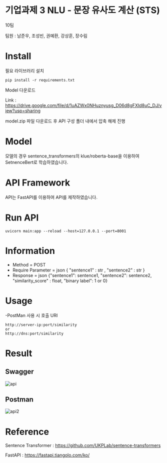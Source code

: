 # 기업과제 3 NLU - 문장 유사도 계산 (STS)
10팀

팀원 : 남준우, 조성빈, 권예환, 강상훈, 장수림

# Install

필요 라이브러리 설치

    pip install -r requirements.txt
    
Model 다운로드

Link : https://drive.google.com/file/d/1uAZWx0NHuznyusg_D06d8gFXId8uC_DJ/view?usp=sharing

model.zip 파일 다운로드 후 API 구성 폴더 내에서 압축 해제 진행

# Model

모델의 경우 sentence_transformers의 klue/roberta-base을 이용하여 SetnenceBert로 학습하였습니다.
# API Framework

API는 FastAPI를 이용하여 API를 제작하였습니다.

# Run API

    uvicorn main:app --reload --host=127.0.0.1 --port=8001
    
# Information

 - Method = POST
 - Require Parameter = json { "sentence1" : str , "sentence2" : str }
 - Response = json  {"sentence1": sentence1, "sentence2": sentence2,
                     "similarity_score" : float, "binary label": 1 or 0}
                     
# Usage
-PostMan 사용 시 호출 URI

    http://server-ip:port/similarity
    or
    http://dns:port/similarity
    
    
# Result
## Swagger
![api](https://user-images.githubusercontent.com/60643348/159421366-45f73e52-773e-4203-a67d-e7a4d68aa4c6.png)

## Postman
![api2](https://user-images.githubusercontent.com/60643348/159421378-a0c99797-c1e2-4e5a-81c0-00514324b05a.png)

# Reference
Sentence Transformer : https://github.com/UKPLab/sentence-transformers

FastAPI : https://fastapi.tiangolo.com/ko/
